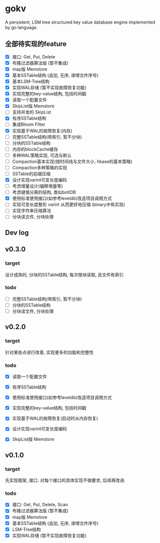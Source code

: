 # gokv

A persistent, LSM tree structured key value database engine implemented by go language.

## 全部待实现的feature

- [x] 接口: Get, Put, Delete
- [x] 布隆过滤器算法版 (暂不集成)
- [x] map版 Memstore
- [x] 基本SSTable结构 (追加, 无序, 递增文件序号)
- [x] 基本LSM-Tree结构
- [x] 实现WAL存储 (暂不实现故障恢复功能)
- [x] 实现完整的key-value结构, 包括时间戳
- [x] 读取一个配置文件
- [x] SkipList版 Memstore
- [ ] 支持并发的 SkipList
- [x] 有序SSTable结构
- [ ] 集成Bloom Filter
- [x] 实现基于WAL的故障恢复(内存)
- [ ] 完整SSTable结构(带索引, 暂不分块)
- [ ] 分块的SSTable结构
- [ ] 内存的blockCache缓存
- [ ] 多种WAL策略实现, 可选与默认
- [ ] Compaction基本实现(按时间线与文件大小, hbase的基本策略)
- [ ] Compaction多种策略的实现
- [ ] SSTable的前缀压缩
- [x] 设计实现varint可变长度编码
- [ ] 考虑增量设计(偏移增量等)
- [ ] 考虑键值分离的结构, 类似boltDB
- [x] 使用标准使用接口(如参考leveldb)改造项目调用方式
- [ ] 实现可变长度整形 varint 从而更好地压缩 (binary中有实现)
- [ ] 实现字符串压缩算法
- [ ] 分块读文件, 分块处理

## Dev log

## v0.3.0

### target

设计成熟的, 分块的SSTable结构, 每次按块读取, 且文件有索引

### todo

- [ ] 完整SSTable结构(带索引, 暂不分块)
- [ ] 分块的SSTable结构
- [ ] 分块读文件, 分块处理

## v0.2.0

### target 

针对某些点进行改善, 实现更多的功能和完整性

### todo

- [x] 读取一个配置文件
- [x] 有序SSTable结构
- [x] 使用标准使用接口(如参考leveldb)改造项目调用方式
- [x] 实现完整的key-value结构, 包括时间戳
- [x] 实现基于WAL的故障恢复(启动时从内存恢复)
- [x] 设计实现varint可变长度编码
- [x] SkipList版 Memstore


## v0.1.0

### target

先实现框架, 接口. 对每个接口的具体实现不做要求, 后续再改进. 

### todo
- [x] 接口: Get, Put, Delete, Scan
- [x] 布隆过滤器算法版 (暂不集成)
- [x] map版 Memstore
- [x] 基本SSTable结构 (追加, 无序, 递增文件序号)
- [x] LSM-Tree结构
- [x] 实现WAL存储 (暂不实现故障恢复功能)
